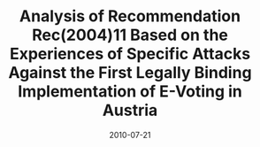 ---
abstract: ''
authors:
- Andreas Ehringfeld
- Larissa Naber
- Thomas Grechenig
- Robert Krimmer
- Markus Traxl
- Gerald Fischer
date: '2010-07-21'
featured: false
links:
- name: Publik
  url: https://publik.tuwien.ac.at/showentry.php?ID=194292&lang=2
publication_types:
- '1'
publishDate: '2010-07-21'
specifics: null
title: Analysis of Recommendation Rec(2004)11 Based on the Experiences of Specific
  Attacks Against the First Legally Binding Implementation of E-Voting in Austria
url_pdf: ''
---